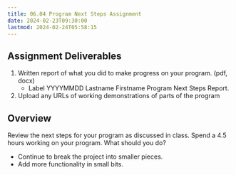 ```yaml
---
title: 06.04 Program Next Steps Assignment
date: 2024-02-23T09:30:00
lastmod: 2024-02-24T05:58:15
---
```


## Assignment Deliverables

1. Written report of what you did to make progress on your program. (pdf, docx)
   - Label YYYYMMDD Lastname Firstname Program Next Steps Report.
2. Upload any URLs of working demonstrations of parts of the program

## Overview

Review the next steps for your program as discussed in class. Spend a 4.5 hours working on your program. What should you do?

- Continue to break the project into smaller pieces.
- Add more functionality in small bits.
